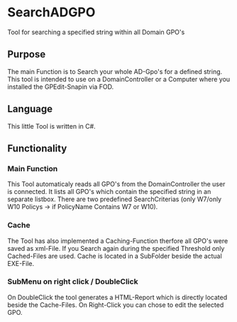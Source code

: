 # SearchADGPO
Tool for searching a specified string within all Domain GPO's

## Purpose
The main Function is to Search your whole AD-Gpo's for a defined string. This tool is intended to use on a DomainController or a Computer where you installed the GPEdit-Snapin via FOD.

## Language
This little Tool is written in C#.

## Functionality
### Main Function
This Tool automaticaly reads all GPO's from the DomainController the user is connected. It lists all GPO's which contain the specified string in an separate listbox. There are two predefined SearchCriterias (only W7/only W10 Policys -> if PolicyName Contains W7 or W10).

### Cache
The Tool has also implemented a Caching-Function therfore all GPO's were saved as xml-File. If you Search again during the specified Threshold only Cached-Files are used. Cache is located in a SubFolder beside the actual EXE-File.

### SubMenu on right click / DoubleClick
On DoubleClick the tool generates a HTML-Report which is directly located beside the Cache-Files. On Right-Click you can chose to edit the selected GPO.
